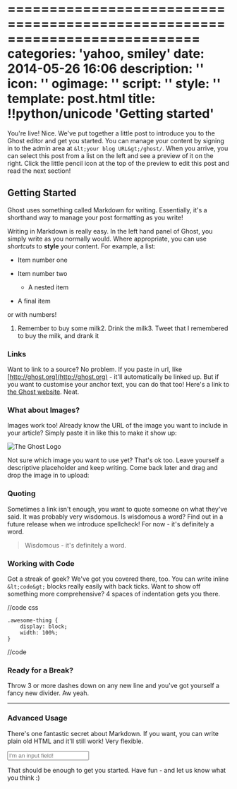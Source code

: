 ===========================================================================
categories: 'yahoo, smiley'
date: 2014-05-26 16:06
description: ''
icon: ''
ogimage: ''
script: ''
style: ''
template: post.html
title: !!python/unicode 'Getting started'
===========================================================================

                

You're live! Nice. We've put together a little post to introduce you to the Ghost editor and get you started. You can manage your content by signing in to the admin area at `&lt;your blog URL&gt;/ghost/`. When you arrive, you can select this post from a list on the left and see a preview of it on the right. Click the little pencil icon at the top of the preview to edit this post and read the next section!

## Getting Started

Ghost uses something called Markdown for writing. Essentially, it's a shorthand way to manage your post formatting as you write!

Writing in Markdown is really easy. In the left hand panel of Ghost, you simply write as you normally would. Where appropriate, you can use _shortcuts_ to **style** your content. For example, a list:

*   Item number one
*   Item number two

    *   A nested item
*   A final item

or with numbers!

1.  Remember to buy some milk2.  Drink the milk3.  Tweet that I remembered to buy the milk, and drank it

### Links

Want to link to a source? No problem. If you paste in url, like [http://ghost.org](http://ghost.org) - it'll automatically be linked up. But if you want to customise your anchor text, you can do that too! Here's a link to [the Ghost website](http://ghost.org). Neat.

### What about Images?

Images work too! Already know the URL of the image you want to include in your article? Simply paste it in like this to make it show up:

![The Ghost Logo](https://ghost.org/images/ghost.png)

Not sure which image you want to use yet? That's ok too. Leave yourself a descriptive placeholder and keep writing. Come back later and drag and drop the image in to upload:

### Quoting

Sometimes a link isn't enough, you want to quote someone on what they've said. It was probably very wisdomous. Is wisdomous a word? Find out in a future release when we introduce spellcheck! For now - it's definitely a word.

> Wisdomous - it's definitely a word.

### Working with Code

Got a streak of geek? We've got you covered there, too. You can write inline `&lt;code&gt;` blocks really easily with back ticks. Want to show off something more comprehensive? 4 spaces of indentation gets you there.


//code css

    .awesome-thing {
        display: block;
        width: 100%;
    }

//code


### Ready for a Break?

Throw 3 or more dashes down on any new line and you've got yourself a fancy new divider. Aw yeah.

* * *

### Advanced Usage

There's one fantastic secret about Markdown. If you want, you can  write plain old HTML and it'll still work! Very flexible.

<input type="text" placeholder="I'm an input field!">

That should be enough to get you started. Have fun - and let us know what you think :)